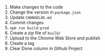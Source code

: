 1. Make changes to the code
2. Change the version in `package.json`
3. Update `CHANGELOG.md`
4. Commit changes
5. `npm run build:prod`
6. Create a zip file of `build/`
7. Upload to the Chrome Web Store and publish
8. Create a tag
9. Clear Done column in Github Project
